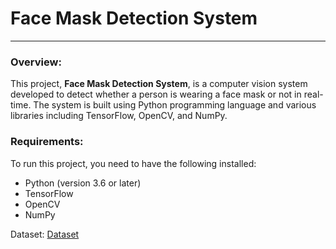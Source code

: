 # Face Mask Detection System

---

### Overview:

This project, **Face Mask Detection System**, is a computer vision system developed to detect whether a person is wearing a face mask or not in real-time. The system is built using Python programming language and various libraries including TensorFlow, OpenCV, and NumPy.

### Requirements:

To run this project, you need to have the following installed:

- Python (version 3.6 or later)
- TensorFlow
- OpenCV
- NumPy

Dataset: [Dataset](https://drive.google.com/drive/folders/16yES1-SjngeN3eEMc23fRRdE_pUeRCgG?usp=drive_link)
